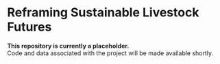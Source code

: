 # Reframing Sustainable Livestock Futures

**This repository is currently a placeholder.**  
Code and data associated with the project will be made available shortly.
